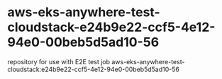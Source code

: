 # aws-eks-anywhere-test-cloudstack-e24b9e22-ccf5-4e12-94e0-00beb5d5ad10-56
repository for use with E2E test job aws-eks-anywhere-test-cloudstack:e24b9e22-ccf5-4e12-94e0-00beb5d5ad10-56
